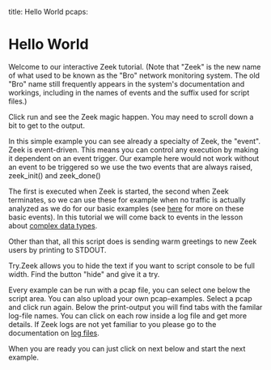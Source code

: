title: Hello World
pcaps: 

Hello World
============

Welcome to our interactive Zeek tutorial.  (Note that "Zeek" is the
new name of what used to be known as the "Bro" network monitoring system.
The old "Bro" name still frequently appears in the system's documentation
and workings, including in the names of events and the suffix used for
script files.)

Click run and see the Zeek magic happen. You may need to scroll
down a bit to get to the output.

In this simple example you can see already a specialty of Zeek, the "event". Zeek is event-driven.
This means you can control any execution by making it dependent on an event trigger. 
Our example here would not work without an event to be triggered so we use the two events that are always raised,
	zeek_init()
and 
	zeek_done()
 
The first is executed when Zeek is started, the second when Zeek terminates, so we can use these for example
when no traffic is actually analyzed as we do for our basic examples
(see [here](https://docs.zeek.org/en/current/scripts/base/bif/event.bif.bro.html) for more on these basic events).
In this tutorial we will come back to events in the lesson about [complex data types](http://try.zeek.org/example/events).

Other than that, all this script does is sending warm greetings to new Zeek users by printing to STDOUT.

Try.Zeek allows you to hide the text if you want to script console to be full width. Find the button "hide" and give it a try.

Every example can be run with a pcap file, you can select one below the script area. You can also
upload your own pcap-examples. Select a pcap and click run again. Below the print-output you will find tabs
with the familar log-file names. You can click on each row inside a log file and get more details. If Zeek logs are not yet
familiar to you please go to the documentation on [log files](https://docs.zeek.org/en/current/script-reference/log-files.html).

When you are ready you can just click on next below and start the next example.
